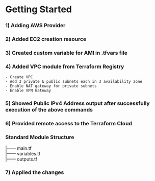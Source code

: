 # Getting Started

### 1) Adding AWS Provider
### 2) Added EC2 creation resource
### 3) Created custom variable for AMI in .tfvars file
### 4) Added VPC module from Terraform Registry
```
- Create VPC
- Add 3 private & public subnets each in 3 availability zone
- Enable NAT gateway for private subnets
- Enable VPN Gateway
```
### 5) Showed Public IPv4 Address output after successfully execution of the above commands
### 6) Provided remote access to the Terraform Cloud

### Standard Module Structure
|—— main&#46;tf</br>
|—— variables&#46;tf</br>
|—— outputs&#46;tf</br>
### 7) Applied the changes